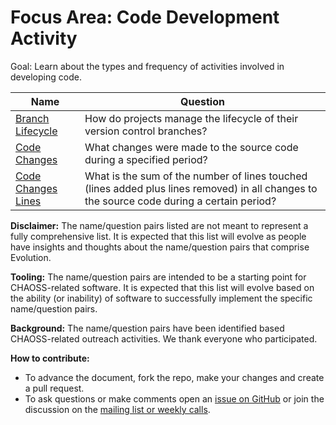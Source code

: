 # Focus Area: Code Development Activity

Goal: Learn about the types and frequency of activities involved in developing code.

Name | Question
--- | ---
[Branch Lifecycle](branch-lifecycle.md)| How do projects manage the lifecycle of their version control branches?
[Code Changes](code-changes.md) | What changes were made to the source code during a specified period?
[Code Changes Lines](code-changes-lines.md) | What is the sum of the number of lines touched (lines added plus lines removed) in all changes to the source code during a certain period?

**Disclaimer:**
The name/question pairs listed are not meant to represent a fully comprehensive list. It is expected that this list will evolve as people have insights and thoughts about the name/question pairs that comprise Evolution.

**Tooling:**
The name/question pairs are intended to be a starting point for CHAOSS-related software. It is expected that this list will evolve based on the ability (or inability) of software to successfully implement the specific name/question pairs.

**Background:**
The name/question pairs have been identified based CHAOSS-related outreach activities. We thank everyone who participated.

**How to contribute:**
- To advance the document, fork the repo, make your changes and create a pull request.
- To ask questions or make comments open an [issue on GitHub][issue] or join the discussion on the [mailing list or weekly calls](https://chaoss.community/participate/).

[issue]: https://github.com/chaoss/evolution/issues